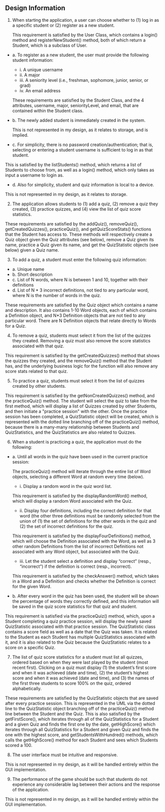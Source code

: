 ## Design Information

1. When starting the application, a user can choose whether to (1) log in as a specific student or (2) register as a new student.

    This requirement is satisfied by the User Class, which contains a login() method and registerNewStudent() method, both of which return a Student, which is a subclass of User. 
    
  * a. To register as a new student, the user must provide the following student information:
    * i. A unique username
    * ii. A major
    * iii. A seniority level (i.e., freshman, sophomore, junior, senior, or grad)
    * iv. An email address
    
    These requirements are satisfied by the Student Class, and the 4 attributes, username, major, seniorityLevel, and email, that are contained within the Student class. 
    
  * b. The newly added student is immediately created in the system.
  
    This is not represented in my design, as it relates to storage, and is implied. 
    
  * c. For simplicity, there is no password creation/authentication; that is, selecting or entering a student username is sufficient to log in as that student.
  
  This is satisfied by the listStudents() method, which returns a list of Students to choose from, as well as a login() method, which only takes as input a username to login as. 
  
  * d. Also for simplicity, student and quiz information is local to a device.
  
  This is not represented in my design, as it relates to storage. 
  
2. The application allows students to (1) add a quiz, (2) remove a quiz they created, (3) practice quizzes, and (4) view the list of quiz score statistics.

These requirements are satisfied by the addQuiz(), removeQuiz(), getCreatedQuizzes(), practiceQuiz(), and getQuizScoreStats() functions that the Student has access to. These methods will respectively create a Quiz object given the Quiz attributes (see below), remove a Quiz given its name, practice a Quiz given its name, and get the QuizStatistic objects (see below) given a Quiz name.

3. To add a quiz, a student must enter the following quiz information:
  * a. Unique name
  * b. Short description
  * c. List of N words, where N is between 1 and 10,  together with their definitions 
  * d. List of N * 3 incorrect definitions, not tied to any particular word, where N is the number of words in the quiz.
  
  These requirements are satisfied by the Quiz object which contains a name and description. It also contains 1-10 Word objects, each of which contains a Definition object, and N*3 Definition objects that are not tied to any particular word. There are N Definition objects that relate directly to Words for a Quiz. 
  
4. To remove a quiz, students must select it from the list of the quizzes they created. Removing a quiz must also remove the score statistics associated with that quiz.

This requirement is satisfied by the getCreatedQuizzes() method that shows the quizzes they created, and the removeQuiz() method that the Student has, and the underlying business logic for the function will also remove any score stats related to that quiz. 

5. To practice a quiz, students must select it from the list of quizzes created by other students.

This requirement is satisfied by the getNonCreatedQuizzes() method, and the practiceQuiz() method. The student will select the quiz to take from the first method, which will display a list of Quizzes created by other Students, and then initiate a "practice session" with the other. Once the practice session has been completed, a QuizStatistic object will be created, which is represented with the dotted line branching off of the practiceQuiz() method, because there is a many-many relationship between Students and QuizStatistics, and the QuizStatistics are also related to Quizzes.

6. When a student is practicing a quiz, the application must do the following:
  * a. Until all words in the quiz have been used in the current practice session: 
  
    The practiceQuiz() method will iterate through the entire list of Word objects, selecting a different Word at random every time (below). 
  
    * i. Display a random word in the quiz word list.
  
    This requirement is satisfied by the displayRandomWord() method, which will display a random Word associated with the Quiz.
    
    * ii. Display four definitions, including the correct definition for that word (the other three definitions must be randomly selected from the union of (1) the set of definitions for the other words in the quiz and (2) the set of incorrect definitions for the quiz. 
    
    This requirement is satisfied by the displayFourDefinitions() method, which will choose the Definition associated with the Word, as well as 3 other random Definitions from the list of incorrect Definitions not associated with any Word object, but associated with the Quiz. 
    
    * iii. Let the student select a definition and display “correct” (resp., “incorrect”) if the definition is correct (resp., incorrect).
    
    This requirement is satisfied by the checkAnswer() method, which takes in a Word and a Definition and checks whether the Definition is correct for the given Word. 
    
  * b. After every word in the quiz has been used, the student will be shown the percentage of words they correctly defined, and this information will be saved in the quiz score statistics for that quiz and student.
  
  This requirement is satisfied via the practiceQuiz() method, which, upon a Student completing a quiz practice session, will display the newly saved QuizStatistic associated with that practice session. The QuizStatistic class contains a score field as well as a date that the Quiz was taken. It is related to the Student as each Student has multiple QuizStatistics associated with it, and it is also related to the Quiz because the QuizStatistic relates to a score on a specific Quiz.
  
7. The list of quiz score statistics for a student must list all quizzes, ordered based on when they were last played by the student (most recent first). Clicking on a quiz must display (1) the student’s first score and when it was achieved (date and time), (2) the student’s highest score and when it was achieved (date and time), and (3) the names of the first three students to score 100% on the quiz, ordered alphabetically.

These requirements are satisfied by the QuizStatistic objects that are saved after every practice session. This is represented in the UML via the dotted line to the QuizStatistic object branching off of the practiceQuiz() method line between the Student and the Quiz. This is also satisfied by the getFirstScore(), which iterates through all of the QuizStatistics for a Student and a given Quiz and finds the first one by the date, getHighScore() which iterates through all QuizStatistics for a Student and given Quiz and finds the one with the highest score, and getStudentsWithHundred() methods, which calls the getHighScore() method for each Student and sees which Students scored a 100.

8. The user interface must be intuitive and responsive.

This is not represented in my design, as it will be handled entirely within the GUI implementation.

9. The performance of the game should be such that students do not experience any considerable lag between their actions and the response of the application.

This is not represented in my design, as it will be handled entirely within the GUI implementation.
